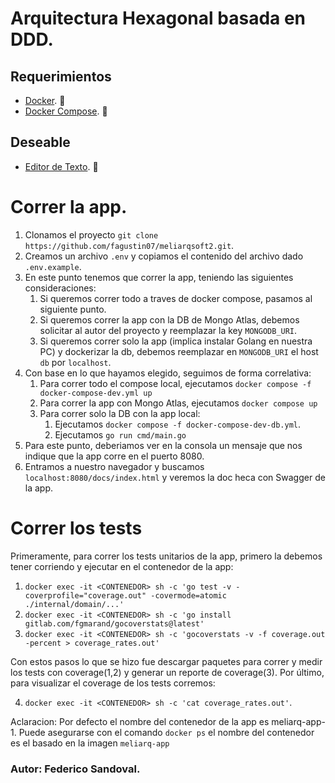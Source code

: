 # Arquitectura Hexagonal basada en DDD.

## Requerimientos
- [Docker](https://docs.docker.com/get-docker/). 🐳
- [Docker Compose](https://docs.docker.com/get-docker/). 🐳

## Deseable
- [Editor de Texto](http://territoriogo.blogspot.com/2018/10/que-editor-utilizar-para-programar-en-go.html). 📝

# Correr la app.
1. Clonamos el proyecto  `git clone https://github.com/fagustin07/meliarqsoft2.git`.
2. Creamos un archivo `.env` y copiamos el contenido del archivo dado `.env.example`.
3. En este punto tenemos que correr la app, teniendo las siguientes consideraciones: 
   1. Si queremos correr todo a traves de docker compose, pasamos al siguiente punto.
   2. Si queremos correr la app con la DB de Mongo Atlas, debemos solicitar al autor del proyecto y reemplazar la key `MONGODB_URI`.
   3. Si queremos correr solo la app (implica instalar Golang en nuestra PC) y dockerizar la db, debemos reemplazar en `MONGODB_URI` el host `db` por `localhost`.
4. Con base en lo que hayamos elegido, seguimos de forma correlativa:
   1. Para correr todo el compose local, ejecutamos `docker compose -f docker-compose-dev.yml up`
   2. Para correr la app con Mongo Atlas, ejecutamos `docker compose up`
   3. Para correr solo la DB con la app local:
      1. Ejecutamos `docker compose -f docker-compose-dev-db.yml`.
      2. Ejecutamos `go run cmd/main.go`
5. Para este punto, deberiamos ver en la consola un mensaje que nos indique que la app corre en el puerto 8080.
6. Entramos a nuestro navegador y buscamos `localhost:8080/docs/index.html` y veremos la doc heca con Swagger de la app.

# Correr los tests
Primeramente, para correr los tests unitarios de la app, primero la debemos tener corriendo y ejecutar en el contenedor de la app:
1. `docker exec -it <CONTENEDOR> sh -c 'go test -v -coverprofile="coverage.out" -covermode=atomic ./internal/domain/...'`
2. `docker exec -it <CONTENEDOR> sh -c 'go install gitlab.com/fgmarand/gocoverstats@latest'`
3. `docker exec -it <CONTENEDOR> sh -c 'gocoverstats -v -f coverage.out -percent > coverage_rates.out'`

Con estos pasos lo que se hizo fue descargar paquetes para correr y medir los tests con coverage(1,2) y generar un reporte de coverage(3). Por último, para visualizar el coverage de los tests corremos:

4. `docker exec -it <CONTENEDOR> sh -c 'cat coverage_rates.out'`.

Aclaracion: Por defecto el nombre del contenedor de la app es meliarq-app-1. Puede asegurarse con el comando `docker ps` el nombre del contenedor es el basado en la imagen `meliarq-app`

### Autor: Federico Sandoval.
